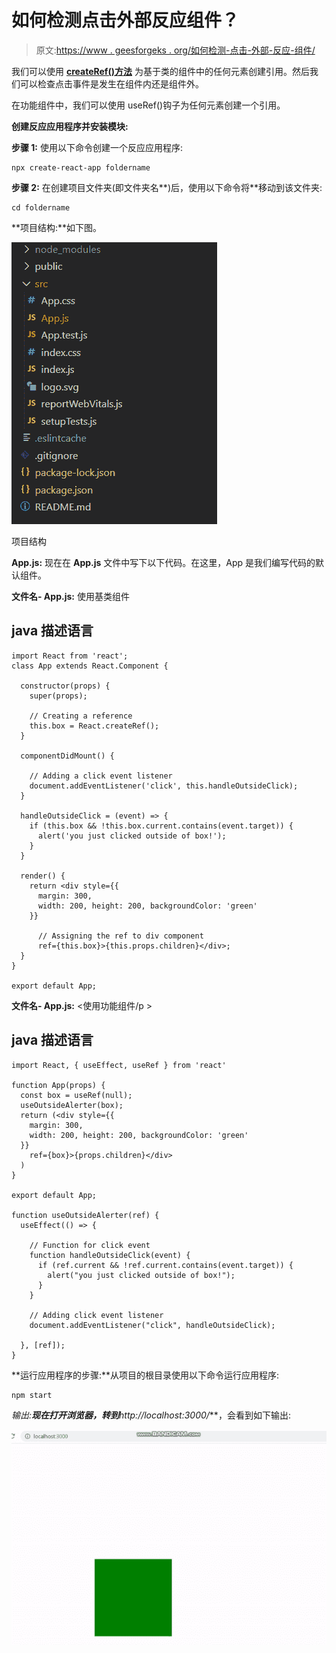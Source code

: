 # 如何检测点击外部反应组件？

> 原文:[https://www . geesforgeks . org/如何检测-点击-外部-反应-组件/](https://www.geeksforgeeks.org/how-to-detect-click-outside-react-component/)

我们可以使用 **[createRef()方法](https://www.geeksforgeeks.org/how-to-create-refs-in-reactjs/)** 为基于类的组件中的任何元素创建引用。然后我们可以检查点击事件是发生在组件内还是组件外。

在功能组件中，我们可以使用 useRef()钩子为任何元素创建一个引用。

**创建反应应用程序并安装模块:**

**步骤 1:** 使用以下命令创建一个反应应用程序:

```
npx create-react-app foldername
```

**步骤 2:** 在创建项目文件夹(即文件夹名**)后，使用以下命令将**移动到该文件夹:

```
cd foldername
```

**项目结构:**如下图。

![](img/f04ae0d8b722a9fff0bd9bd138b29c23.png)

项目结构

**App.js:** 现在在 **App.js** 文件中写下以下代码。在这里，App 是我们编写代码的默认组件。

**文件名- App.js:** 使用基类组件

## java 描述语言

```
import React from 'react';
class App extends React.Component {

  constructor(props) {
    super(props);

    // Creating a reference
    this.box = React.createRef();
  }

  componentDidMount() {

    // Adding a click event listener
    document.addEventListener('click', this.handleOutsideClick);
  }

  handleOutsideClick = (event) => {
    if (this.box && !this.box.current.contains(event.target)) {
      alert('you just clicked outside of box!');
    }
  }

  render() {
    return <div style={{
      margin: 300,
      width: 200, height: 200, backgroundColor: 'green'
    }}

      // Assigning the ref to div component
      ref={this.box}>{this.props.children}</div>;
  }
}

export default App;
```

**文件名- App.js:** <使用功能组件/p >

## java 描述语言

```
import React, { useEffect, useRef } from 'react'

function App(props) {
  const box = useRef(null);
  useOutsideAlerter(box);
  return (<div style={{
    margin: 300,
    width: 200, height: 200, backgroundColor: 'green'
  }}
    ref={box}>{props.children}</div>
  )
}

export default App;

function useOutsideAlerter(ref) {
  useEffect(() => {

    // Function for click event
    function handleOutsideClick(event) {
      if (ref.current && !ref.current.contains(event.target)) {
        alert("you just clicked outside of box!");
      }
    }

    // Adding click event listener
    document.addEventListener("click", handleOutsideClick);

  }, [ref]);
}
```

**运行应用程序的步骤:**从项目的根目录使用以下命令运行应用程序:

```
npm start
```

**输出:**现在打开浏览器，转到***http://localhost:3000/***，会看到如下输出:

![](img/f610dc2928ce7cf02d3fd84c4588543d.png)